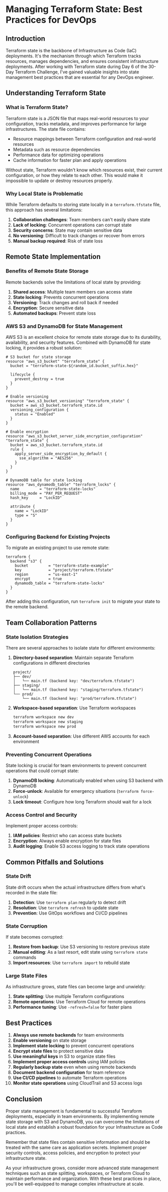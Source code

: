 # Managing Terraform State: Best Practices for DevOps

## Introduction

Terraform state is the backbone of Infrastructure as Code (IaC) deployments. It's the mechanism through which Terraform tracks resources, manages dependencies, and ensures consistent infrastructure deployments. After working with Terraform state during Day 6 of the 30-Day Terraform Challenge, I've gained valuable insights into state management best practices that are essential for any DevOps engineer.

## Understanding Terraform State

### What is Terraform State?

Terraform state is a JSON file that maps real-world resources to your configuration, tracks metadata, and improves performance for large infrastructures. The state file contains:

- Resource mappings between Terraform configuration and real-world resources
- Metadata such as resource dependencies
- Performance data for optimizing operations
- Cache information for faster plan and apply operations

Without state, Terraform wouldn't know which resources exist, their current configuration, or how they relate to each other. This would make it impossible to update or destroy resources properly.

### Why Local State is Problematic

While Terraform defaults to storing state locally in a `terraform.tfstate` file, this approach has several limitations:

1. **Collaboration challenges**: Team members can't easily share state
2. **Lack of locking**: Concurrent operations can corrupt state
3. **Security concerns**: State may contain sensitive data
4. **No versioning**: Difficult to track changes or recover from errors
5. **Manual backup required**: Risk of state loss

## Remote State Implementation

### Benefits of Remote State Storage

Remote backends solve the limitations of local state by providing:

1. **Shared access**: Multiple team members can access state
2. **State locking**: Prevents concurrent operations
3. **Versioning**: Track changes and roll back if needed
4. **Encryption**: Secure sensitive data
5. **Automated backups**: Prevent state loss

### AWS S3 and DynamoDB for State Management

AWS S3 is an excellent choice for remote state storage due to its durability, availability, and security features. Combined with DynamoDB for state locking, it provides a robust solution:

```hcl
# S3 bucket for state storage
resource "aws_s3_bucket" "terraform_state" {
  bucket = "terraform-state-${random_id.bucket_suffix.hex}"
  
  lifecycle {
    prevent_destroy = true
  }
}

# Enable versioning
resource "aws_s3_bucket_versioning" "terraform_state" {
  bucket = aws_s3_bucket.terraform_state.id
  versioning_configuration {
    status = "Enabled"
  }
}

# Enable encryption
resource "aws_s3_bucket_server_side_encryption_configuration" "terraform_state" {
  bucket = aws_s3_bucket.terraform_state.id
  rule {
    apply_server_side_encryption_by_default {
      sse_algorithm = "AES256"
    }
  }
}

# DynamoDB table for state locking
resource "aws_dynamodb_table" "terraform_locks" {
  name         = "terraform-state-locks"
  billing_mode = "PAY_PER_REQUEST"
  hash_key     = "LockID"
  
  attribute {
    name = "LockID"
    type = "S"
  }
}
```

### Configuring Backend for Existing Projects

To migrate an existing project to use remote state:

```hcl
terraform {
  backend "s3" {
    bucket         = "terraform-state-example"
    key            = "project/terraform.tfstate"
    region         = "us-east-1"
    encrypt        = true
    dynamodb_table = "terraform-state-locks"
  }
}
```

After adding this configuration, run `terraform init` to migrate your state to the remote backend.

## Team Collaboration Patterns

### State Isolation Strategies

There are several approaches to isolate state for different environments:

1. **Directory-based separation**: Maintain separate Terraform configurations in different directories
   ```
   project/
   ├── dev/
   │   └── main.tf (backend key: "dev/terraform.tfstate")
   ├── staging/
   │   └── main.tf (backend key: "staging/terraform.tfstate")
   └── prod/
       └── main.tf (backend key: "prod/terraform.tfstate")
   ```

2. **Workspace-based separation**: Use Terraform workspaces
   ```bash
   terraform workspace new dev
   terraform workspace new staging
   terraform workspace new prod
   ```

3. **Account-based separation**: Use different AWS accounts for each environment

### Preventing Concurrent Operations

State locking is crucial for team environments to prevent concurrent operations that could corrupt state:

1. **DynamoDB locking**: Automatically enabled when using S3 backend with DynamoDB
2. **Force-unlock**: Available for emergency situations (`terraform force-unlock`)
3. **Lock timeout**: Configure how long Terraform should wait for a lock

### Access Control and Security

Implement proper access controls:

1. **IAM policies**: Restrict who can access state buckets
2. **Encryption**: Always enable encryption for state files
3. **Audit logging**: Enable S3 access logging to track state operations

## Common Pitfalls and Solutions

### State Drift

State drift occurs when the actual infrastructure differs from what's recorded in the state file:

1. **Detection**: Use `terraform plan` regularly to detect drift
2. **Resolution**: Use `terraform refresh` to update state
3. **Prevention**: Use GitOps workflows and CI/CD pipelines

### State Corruption

If state becomes corrupted:

1. **Restore from backup**: Use S3 versioning to restore previous state
2. **Manual editing**: As a last resort, edit state using `terraform state` commands
3. **Import resources**: Use `terraform import` to rebuild state

### Large State Files

As infrastructure grows, state files can become large and unwieldy:

1. **State splitting**: Use multiple Terraform configurations
2. **Remote operations**: Use Terraform Cloud for remote operations
3. **Performance tuning**: Use `-refresh=false` for faster plans

## Best Practices

1. **Always use remote backends** for team environments
2. **Enable versioning** on state storage
3. **Implement state locking** to prevent concurrent operations
4. **Encrypt state files** to protect sensitive data
5. **Use meaningful keys** in S3 to organize state files
6. **Implement proper access controls** using IAM policies
7. **Regularly backup state** even when using remote backends
8. **Document backend configuration** for team reference
9. **Use CI/CD pipelines** to automate Terraform operations
10. **Monitor state operations** using CloudTrail and S3 access logs

## Conclusion

Proper state management is fundamental to successful Terraform deployments, especially in team environments. By implementing remote state storage with S3 and DynamoDB, you can overcome the limitations of local state and establish a robust foundation for your Infrastructure as Code practices.

Remember that state files contain sensitive information and should be treated with the same care as application secrets. Implement proper security controls, access policies, and encryption to protect your infrastructure state.

As your infrastructure grows, consider more advanced state management techniques such as state splitting, workspaces, or Terraform Cloud to maintain performance and organization. With these best practices in place, you'll be well-equipped to manage complex infrastructure at scale.